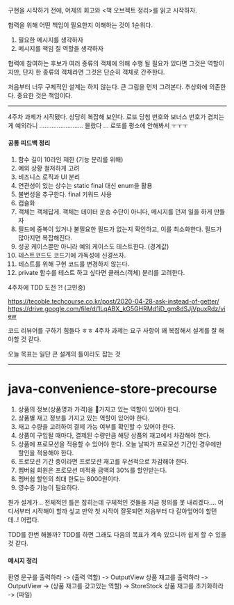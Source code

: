구현을 시작하기 전에, 어제의 회고와 <책 오브젝트 정리>를 읽고 시작하자.

협력을 위해 어떤 책임이 필요한지 이해하는 것이 1순위다.
1. 필요한 메시지를 생각하자
2. 메시지를 책임 질 역할을 생각하자



협력에 참여하는 후보가 여러 종류의 객체에 의해 수행 될 필요가 있다면 그것은 역할이지만, 단지 한 종류의 객체라면 그것은 단순히 객체로 간주한다.


처음부터 너무 구체적인 설계는 하지 않는다. 큰 그림을 먼저 그려본다. 추상화에 의존한다. 중요한 것은 책임이다.





- - -


4주차 과제가 시작됐다. 상당히 복잡해 보인다.
로또 당첨 번호와 보너스 번호가 겹치는게 예외라니 ......................... 몰랐다 ...
로또를 평소에 안해봐서 ㅜㅜㅜ



#### 공통 피드백 정리
1. 함수 길이 10라인 제한 (기능 분리를 위해)
2. 예외 상황 철저하게 고려
3. 비즈니스 로직과 UI 분리
4. 연관성이 있는 상수는 static final 대신 enum을 활용
5. 불변성을 추구한다. final 키워드 사용
6. 캡슐화
7. 객체는 객체답게. 객체는 데이터 운송 수단이 아니다, 메시지를 던져 일을 하게 만들자
8. 필드에 중복이 있거나 불필요한 필드가 없는지 확인하고, 이를 최소화한다. 필드가 많아지면 복잡해진다.
9. 성공 케이스뿐만 아니라 예외 케이스도 테스트한다. (경계값)
10. 테스트코드도 코드기에 가독성에 신경쓰자.
11. 테스트를 위해 구현 코드를 변경하지 않는다.
12. private 함수를 테스트 하고 싶다면 클래스(객체) 분리를 고려한다.


4주차에 TDD 도전 ?! (고민중)


https://tecoble.techcourse.co.kr/post/2020-04-28-ask-instead-of-getter/
https://drive.google.com/file/d/1LqABX_kG5GHRMd1iD_gm8dSJjVpuxRdz/view


코드 리뷰어를 구하기 힘들다 ㅎㅎ
4주차 과제는 요구 사항이 꽤 복잡해서 설계를 잘 해야할 것 같다. 

오늘 목표는 일단 큰 설계의 틀이라도 잡는 것




- - -


# java-convenience-store-precourse  

1. 상품의 정보(상품명과 가격)을 가지고 있는 역할이 있어야 한다.
2. 상품별 재고 정보를 가지고 있는 역할이 있어야 한다.
3. 재고 수량을 고려하여 결제 가능 여부를 확인할 수 있어야 한다.
4. 상품이 구입될 때마다, 결제된 수량만큼 해당 상품의 재고에서 차감해야 한다.
5. 상품에 프로모션을 적용할 수 있어야 한다. 오늘 날짜가 프로모션 기간인 경우에만 할인을 적용해야 한다.
6. 프로모션 기간 중이라면 프로모션 재고를 우선적으로 차감해야 한다.
7. 멤버쉽 회원은 프로모션 미적용 금액의 30%를 할인받는다.
8. 멤버쉽 할인의 최대 한도는 8000원이다.
9. 영수증 기능이 필요하다.


뭔가 설계가 .. 전체적인 틀은 잡히는데 구체적인 것들을 지금 정의를 못 내리겠다.... 어디서부터 시작해야 할까 싶고 만약 첫 시작이 잘못되면 처음부터 다 갈아엎어야 할텐데..! 어렵다.

TDD를 한번 해볼까? TDD를 하면 그래도 다음의 목표가 계속 있으니까 쉽게 할 수 있을 것 같다.


#### 메시지 정리
환영 문구를 출력하라 -> (출력 역할) -> OutputView
상품 재고를 출력하라 -> OutputView -> (상품 재고를 갖고있는 역할) -> StoreStock
상품 재고를 초기화하라 -> (파일)